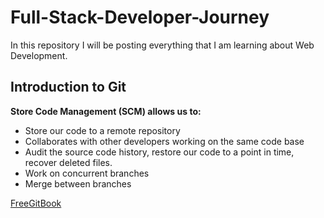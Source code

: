 # Full-Stack-Developer-Journey
In this repository I will be posting everything that I am learning about Web Development. <br />

##  Introduction to Git  <br />

**Store Code Management (SCM) allows us to:** <br />

+ Store our code to a remote repository <br />
+ Collaborates with other developers working on the same code base <br />
+ Audit the source code history, restore our code to a point in time, recover deleted files. <br />
+ Work on concurrent branches <br />
+ Merge between branches <br />

[FreeGitBook](http://git-scm.com/book/en/v2) <br />


